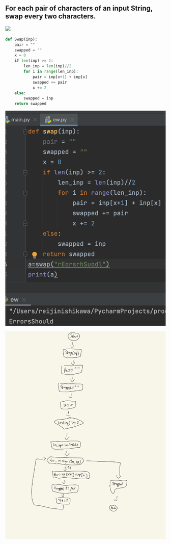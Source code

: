 ## For each pair of characters of an input String, swap every two characters. 

![](quiz016.jpeg)

```.py
def Swap(inp):
    pair = ""
    swapped = ""
    x = 0
    if len(inp) >= 2:
        len_inp = len(inp)//2
        for i in range(len_inp):
            pair = inp[x+1] + inp[x]
            swapped += pair
            x += 2
    else:
        swapped = inp
    return swapped
 ```
    
![](quiz016out.png)

![](quiz016flow.jpg)
